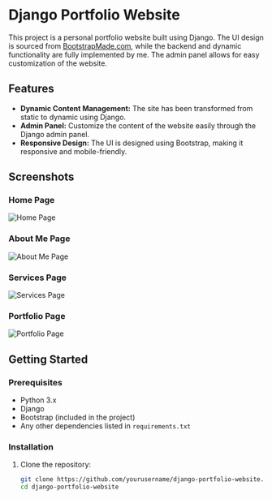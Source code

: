 # Django Portfolio Website

This project is a personal portfolio website built using Django. The UI design is sourced from [BootstrapMade.com](https://bootstrapmade.com/), while the backend and dynamic functionality are fully implemented by me. The admin panel allows for easy customization of the website.

## Features

- **Dynamic Content Management:** The site has been transformed from static to dynamic using Django.
- **Admin Panel:** Customize the content of the website easily through the Django admin panel.
- **Responsive Design:** The UI is designed using Bootstrap, making it responsive and mobile-friendly.

## Screenshots

### Home Page
![Home Page](./path/to/Screenshot-378.png)

### About Me Page
![About Me Page](./path/to/Screenshot-379.png)

### Services Page
![Services Page](./path/to/Screenshot-380.png)

### Portfolio Page
![Portfolio Page](./path/to/Screenshot-381.png)

## Getting Started

### Prerequisites

- Python 3.x
- Django
- Bootstrap (included in the project)
- Any other dependencies listed in `requirements.txt`

### Installation

1. Clone the repository:

   ```bash
   git clone https://github.com/yourusername/django-portfolio-website.git
   cd django-portfolio-website
   ```
